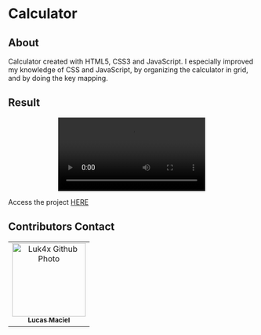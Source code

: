 # Calculator

## About
Calculator created with HTML5, CSS3 and JavaScript. I especially improved my knowledge of CSS and JavaScript, by organizing the calculator in grid, and by doing the key mapping.

## Result
<p align="center">
  <video src="https://user-images.githubusercontent.com/86276393/153721933-74286097-3d0a-43a8-a617-ed4596e20962.mp4">
</p>
Access the project <a href="https://luk4x.github.io/projeto-calculadora/">HERE</a>

## Contributors Contact
<table>
  <tr>
    <td align="center">
      <a href="https://www.linkedin.com/in/lucasmacielf/">
        <img src="https://avatars.githubusercontent.com/Luk4x" width="150px;" alt="Luk4x Github Photo"/><br>
        <sub>
          <b>Lucas Maciel</b>
        </sub>
      </a>
    </td>
  </tr>
</table>
